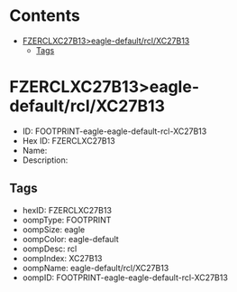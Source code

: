 



Contents
========

* [FZERCLXC27B13>eagle-default/rcl/XC27B13](#fzerclxc27b13eagle-defaultrclxc27b13)
	* [Tags](#tags)

# FZERCLXC27B13>eagle-default/rcl/XC27B13

- ID: FOOTPRINT-eagle-eagle-default-rcl-XC27B13
- Hex ID: FZERCLXC27B13
- Name: 
- Description: 

## Tags

- hexID: FZERCLXC27B13
- oompType: FOOTPRINT
- oompSize: eagle
- oompColor: eagle-default
- oompDesc: rcl
- oompIndex: XC27B13
- oompName: eagle-default/rcl/XC27B13
- oompID: FOOTPRINT-eagle-eagle-default-rcl-XC27B13

